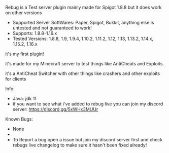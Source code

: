 Rebug is a Test server plugin mainly made for Spigot 1.8.8 but it does work on other versions

- Supported Server SoftWares: Paper, Spigot, Bukkit, anything else is untested and not guaranteed to work!
- Supports: 1.8.8-1.16.x
- Tested Versions: 1.8.8, 1.9, 1.9.4, 1.10.2, 1.11.2, 1.12, 1.13, 1.13.2, 1.14.x, 1.15.2, 1.16.x

it's my first plugin!

it's made for my Minecraft server to test things like AntiCheats and Exploits.

it's a AntiCheat Switcher with other things like crashers and other exploits for clients


Info:
- Java: jdk 11
- if you want to see what i've added to rebug live you can join my discord server: https://discord.gg/5xWHx3MUUr

Known Bugs:
- None
- 
- To Report a bug open a issue but join my discord server first and check rebugs live changelog to make sure it hasn't been fixed already!
